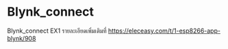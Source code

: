 # Blynk_connect
Blynk_connect EX1 รายละเอียดเพิ่มเติมที่ https://eleceasy.com/t/1-esp8266-app-blynk/908
